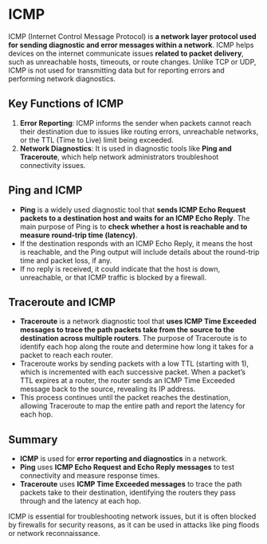 <br>

# ICMP
ICMP (Internet Control Message Protocol) is **a network layer protocol used for sending diagnostic and error messages within a network**. ICMP helps devices on the internet communicate issues **related to packet delivery**, such as unreachable hosts, timeouts, or route changes. Unlike TCP or UDP, ICMP is not used for transmitting data but for reporting errors and performing network diagnostics.

## Key Functions of ICMP
1. **Error Reporting**: ICMP informs the sender when packets cannot reach their destination due to issues like routing errors, unreachable networks, or the TTL (Time to Live) limit being exceeded.
2. **Network Diagnostics**: It is used in diagnostic tools like **Ping and Traceroute**, which help network administrators troubleshoot connectivity issues.

## Ping and ICMP
  - **Ping** is a widely used diagnostic tool that **sends ICMP Echo Request packets to a destination host and waits for an ICMP Echo Reply**. The main purpose of Ping is to **check whether a host is reachable and to measure round-trip time (latency)**.
  - If the destination responds with an ICMP Echo Reply, it means the host is reachable, and the Ping output will include details about the round-trip time and packet loss, if any.
  - If no reply is received, it could indicate that the host is down, unreachable, or that ICMP traffic is blocked by a firewall.

## Traceroute and ICMP
  - **Traceroute** is a network diagnostic tool that **uses ICMP Time Exceeded messages to trace the path packets take from the source to the destination across multiple routers**. The purpose of Traceroute is to identify each hop along the route and determine how long it takes for a packet to reach each router.
  - Traceroute works by sending packets with a low TTL (starting with 1), which is incremented with each successive packet. When a packet’s TTL expires at a router, the router sends an ICMP Time Exceeded message back to the source, revealing its IP address.
  - This process continues until the packet reaches the destination, allowing Traceroute to map the entire path and report the latency for each hop.

## Summary
  - **ICMP** is used for **error reporting and diagnostics** in a network.
  - **Ping** uses **ICMP Echo Request and Echo Reply messages** to test connectivity and measure response times.
  - **Traceroute** uses **ICMP Time Exceeded messages** to trace the path packets take to their destination, identifying the routers they pass through and the latency at each hop.

ICMP is essential for troubleshooting network issues, but it is often blocked by firewalls for security reasons, as it can be used in attacks like ping floods or network reconnaissance.  
<br>